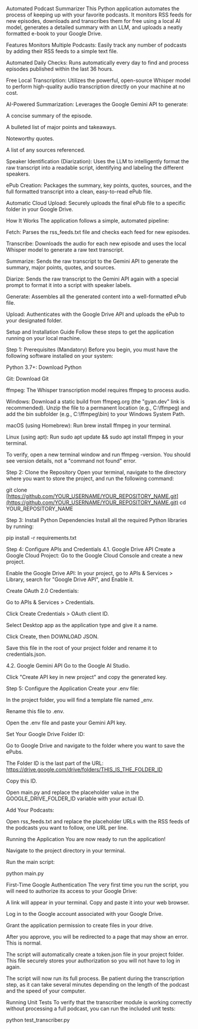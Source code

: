 Automated Podcast Summarizer
This Python application automates the process of keeping up with your favorite podcasts. It monitors RSS feeds for new episodes, downloads and transcribes them for free using a local AI model, generates a detailed summary with an LLM, and uploads a neatly formatted e-book to your Google Drive.

Features
Monitors Multiple Podcasts: Easily track any number of podcasts by adding their RSS feeds to a simple text file.

Automated Daily Checks: Runs automatically every day to find and process episodes published within the last 36 hours.

Free Local Transcription: Utilizes the powerful, open-source Whisper model to perform high-quality audio transcription directly on your machine at no cost.

AI-Powered Summarization: Leverages the Google Gemini API to generate:

A concise summary of the episode.

A bulleted list of major points and takeaways.

Noteworthy quotes.

A list of any sources referenced.

Speaker Identification (Diarization): Uses the LLM to intelligently format the raw transcript into a readable script, identifying and labeling the different speakers.

ePub Creation: Packages the summary, key points, quotes, sources, and the full formatted transcript into a clean, easy-to-read ePub file.

Automatic Cloud Upload: Securely uploads the final ePub file to a specific folder in your Google Drive.

How It Works
The application follows a simple, automated pipeline:

Fetch: Parses the rss_feeds.txt file and checks each feed for new episodes.

Transcribe: Downloads the audio for each new episode and uses the local Whisper model to generate a raw text transcript.

Summarize: Sends the raw transcript to the Gemini API to generate the summary, major points, quotes, and sources.

Diarize: Sends the raw transcript to the Gemini API again with a special prompt to format it into a script with speaker labels.

Generate: Assembles all the generated content into a well-formatted ePub file.

Upload: Authenticates with the Google Drive API and uploads the ePub to your designated folder.

Setup and Installation Guide
Follow these steps to get the application running on your local machine.

Step 1: Prerequisites (Mandatory)
Before you begin, you must have the following software installed on your system:

Python 3.7+: Download Python

Git: Download Git

ffmpeg: The Whisper transcription model requires ffmpeg to process audio.

Windows: Download a static build from ffmpeg.org (the "gyan.dev" link is recommended). Unzip the file to a permanent location (e.g., C:\ffmpeg) and add the bin subfolder (e.g., C:\ffmpeg\bin) to your Windows System Path.

macOS (using Homebrew): Run brew install ffmpeg in your terminal.

Linux (using apt): Run sudo apt update && sudo apt install ffmpeg in your terminal.

To verify, open a new terminal window and run ffmpeg -version. You should see version details, not a "command not found" error.

Step 2: Clone the Repository
Open your terminal, navigate to the directory where you want to store the project, and run the following command:

git clone [https://github.com/YOUR_USERNAME/YOUR_REPOSITORY_NAME.git](https://github.com/YOUR_USERNAME/YOUR_REPOSITORY_NAME.git)
cd YOUR_REPOSITORY_NAME

Step 3: Install Python Dependencies
Install all the required Python libraries by running:

pip install -r requirements.txt

Step 4: Configure APIs and Credentials
4.1. Google Drive API
Create a Google Cloud Project: Go to the Google Cloud Console and create a new project.

Enable the Google Drive API: In your project, go to APIs & Services > Library, search for "Google Drive API", and Enable it.

Create OAuth 2.0 Credentials:

Go to APIs & Services > Credentials.

Click Create Credentials > OAuth client ID.

Select Desktop app as the application type and give it a name.

Click Create, then DOWNLOAD JSON.

Save this file in the root of your project folder and rename it to credentials.json.

4.2. Google Gemini API
Go to the Google AI Studio.

Click "Create API key in new project" and copy the generated key.

Step 5: Configure the Application
Create your .env file:

In the project folder, you will find a template file named _env.

Rename this file to .env.

Open the .env file and paste your Gemini API key.

Set Your Google Drive Folder ID:

Go to Google Drive and navigate to the folder where you want to save the ePubs.

The Folder ID is the last part of the URL: https://drive.google.com/drive/folders/THIS_IS_THE_FOLDER_ID

Copy this ID.

Open main.py and replace the placeholder value in the GOOGLE_DRIVE_FOLDER_ID variable with your actual ID.

Add Your Podcasts:

Open rss_feeds.txt and replace the placeholder URLs with the RSS feeds of the podcasts you want to follow, one URL per line.

Running the Application
You are now ready to run the application!

Navigate to the project directory in your terminal.

Run the main script:

python main.py

First-Time Google Authentication
The very first time you run the script, you will need to authorize its access to your Google Drive:

A link will appear in your terminal. Copy and paste it into your web browser.

Log in to the Google account associated with your Google Drive.

Grant the application permission to create files in your drive.

After you approve, you will be redirected to a page that may show an error. This is normal.

The script will automatically create a token.json file in your project folder. This file securely stores your authorization so you will not have to log in again.

The script will now run its full process. Be patient during the transcription step, as it can take several minutes depending on the length of the podcast and the speed of your computer.

Running Unit Tests
To verify that the transcriber module is working correctly without processing a full podcast, you can run the included unit tests:

python test_transcriber.py
